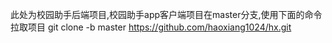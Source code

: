 此处为校园助手后端项目,校园助手app客户端项目在master分支,使用下面的命令拉取项目
git clone -b master  https://github.com/haoxiang1024/hx.git

